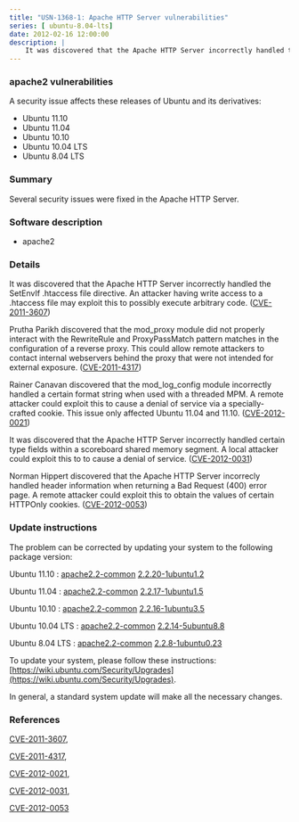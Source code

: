 ```yaml
---
title: "USN-1368-1: Apache HTTP Server vulnerabilities"
series: [ ubuntu-8.04-lts]
date: 2012-02-16 12:00:00
description: |
    It was discovered that the Apache HTTP Server incorrectly handled the SetEnvIf .htaccess file directive. An attacker having write access to a .htaccess file may exploit this to possibly execute arbitrary code. ([CVE-2011-3607](http://people.ubuntu.com/~ubuntu-security/cve/CVE-2011-3607))
--- 
```

 
### apache2 vulnerabilities

A security issue affects these releases of Ubuntu and its derivatives:

* Ubuntu 11.10
* Ubuntu 11.04
* Ubuntu 10.10
* Ubuntu 10.04 LTS
* Ubuntu 8.04 LTS

### Summary

Several security issues were fixed in the Apache HTTP Server. 

### Software description

* apache2 

### Details

It was discovered that the Apache HTTP Server incorrectly handled the SetEnvIf .htaccess file directive. An attacker having write access to a .htaccess file may exploit this to possibly execute arbitrary code. ([CVE-2011-3607](http://people.ubuntu.com/~ubuntu-security/cve/CVE-2011-3607))

Prutha Parikh discovered that the mod_proxy module did not properly interact with the RewriteRule and ProxyPassMatch pattern matches in the configuration of a reverse proxy. This could allow remote attackers to contact internal webservers behind the proxy that were not intended for external exposure. ([CVE-2011-4317](http://people.ubuntu.com/~ubuntu-security/cve/CVE-2011-4317))

Rainer Canavan discovered that the mod_log_config module incorrectly handled a certain format string when used with a threaded MPM. A remote attacker could exploit this to cause a denial of service via a specially- crafted cookie. This issue only affected Ubuntu 11.04 and 11.10. ([CVE-2012-0021](http://people.ubuntu.com/~ubuntu-security/cve/CVE-2012-0021))

It was discovered that the Apache HTTP Server incorrectly handled certain type fields within a scoreboard shared memory segment. A local attacker could exploit this to to cause a denial of service. ([CVE-2012-0031](http://people.ubuntu.com/~ubuntu-security/cve/CVE-2012-0031))

Norman Hippert discovered that the Apache HTTP Server incorrecly handled header information when returning a Bad Request (400) error page. A remote attacker could exploit this to obtain the values of certain HTTPOnly cookies. ([CVE-2012-0053](http://people.ubuntu.com/~ubuntu-security/cve/CVE-2012-0053)) 

### Update instructions

The problem can be corrected by updating your system to the following package version:

Ubuntu 11.10
 : [apache2.2-common](https://launchpad.net/ubuntu/+source/apache2) <span> [2.2.20-1ubuntu1.2](https://launchpad.net/ubuntu/+source/apache2/2.2.20-1ubuntu1.2) </span> 

Ubuntu 11.04
 : [apache2.2-common](https://launchpad.net/ubuntu/+source/apache2) <span> [2.2.17-1ubuntu1.5](https://launchpad.net/ubuntu/+source/apache2/2.2.17-1ubuntu1.5) </span> 

Ubuntu 10.10
 : [apache2.2-common](https://launchpad.net/ubuntu/+source/apache2) <span> [2.2.16-1ubuntu3.5](https://launchpad.net/ubuntu/+source/apache2/2.2.16-1ubuntu3.5) </span> 

Ubuntu 10.04 LTS
 : [apache2.2-common](https://launchpad.net/ubuntu/+source/apache2) <span> [2.2.14-5ubuntu8.8](https://launchpad.net/ubuntu/+source/apache2/2.2.14-5ubuntu8.8) </span> 

Ubuntu 8.04 LTS
 : [apache2.2-common](https://launchpad.net/ubuntu/+source/apache2) <span> [2.2.8-1ubuntu0.23](https://launchpad.net/ubuntu/+source/apache2/2.2.8-1ubuntu0.23) </span> 

To update your system, please follow these instructions: [https://wiki.ubuntu.com/Security/Upgrades](https://wiki.ubuntu.com/Security/Upgrades).

In general, a standard system update will make all the necessary changes. 

### References

 [CVE-2011-3607](http://people.ubuntu.com/~ubuntu-security/cve/CVE-2011-3607), 

 [CVE-2011-4317](http://people.ubuntu.com/~ubuntu-security/cve/CVE-2011-4317), 

 [CVE-2012-0021](http://people.ubuntu.com/~ubuntu-security/cve/CVE-2012-0021), 

 [CVE-2012-0031](http://people.ubuntu.com/~ubuntu-security/cve/CVE-2012-0031), 

 [CVE-2012-0053](http://people.ubuntu.com/~ubuntu-security/cve/CVE-2012-0053)
 
